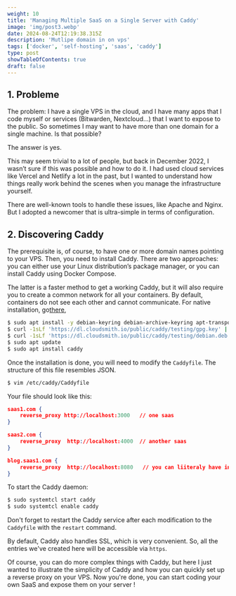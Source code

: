 ```yaml
---
weight: 10
title: 'Managing Multiple SaaS on a Single Server with Caddy'
image: 'img/post3.webp'
date: 2024-08-24T12:19:38.315Z
description: 'Mutlipe domain in on vps'
tags: ['docker', 'self-hosting', 'saas', 'caddy']
type: post
showTableOfContents: true
draft: false
---
```


## 1. Probleme

The problem: I have a single VPS in the cloud, and I have many apps that I code myself or services (Bitwarden, Nextcloud...) that I want to expose to the public.
So sometimes I may want to have more than one domain for a single machine. Is that possible?

The answer is yes.

This may seem trivial to a lot of people, but back in December 2022, I wasn’t sure if this was possible and how to do it.
I had used cloud services like Vercel and Netlify a lot in the past, but I wanted to understand how things really work behind the scenes when you manage the infrastructure yourself.

There are well-known tools to handle these issues, like Apache and Nginx. But I adopted a newcomer that is ultra-simple in terms of configuration.

## 2. Discovering Caddy

The prerequisite is, of course, to have one or more domain names pointing to your VPS. Then, you need to install Caddy. There are two approaches: you can either use your Linux distribution’s package manager, or you can install Caddy using Docker Compose.

The latter is a faster method to get a working Caddy, but it will also require you to create a common network for all your containers. By default, containers do not see each other and cannot communicate. For native installation, go[there](https://caddyserver.com/docs/install),

```bash
$ sudo apt install -y debian-keyring debian-archive-keyring apt-transport-https curl
$ curl -1sLf 'https://dl.cloudsmith.io/public/caddy/testing/gpg.key' | sudo gpg --dearmor -o /usr/share/keyrings/caddy-testing-archive-keyring.gpg
$ curl -1sLf 'https://dl.cloudsmith.io/public/caddy/testing/debian.deb.txt' | sudo tee /etc/apt/sources.list.d/caddy-testing.list
$ sudo apt update
$ sudo apt install caddy

```

Once the installation is done, you will need to modify the `Caddyfile`. The structure of this file resembles JSON.

```bash
$ vim /etc/caddy/Caddyfile
```

Your file should look like this:

```json
saas1.com {
	reverse_proxy http://localhost:3000   // one saas
}

saas2.com {
	reverse_proxy  http://localhost:4000  // another saas
}

blog.saas1.com {
	reverse_proxy  http://localhost:8080   // you can liiteraly have infinte amount of service with sub-domain
}

```

To start the Caddy daemon:

```bash
$ sudo systemtcl start caddy
$ sudo systemtcl enable caddy
```

Don't forget to restart the Caddy service after each modification to the `Caddyfile` with the `restart` command.

By default, Caddy also handles SSL, which is very convenient. So, all the entries we've created here will be accessible via `https`.

Of course, you can do more complex things with Caddy, but here I just wanted to illustrate the simplicity of Caddy and how you can quickly set up a reverse proxy on your VPS.
Now you're done, you can start coding your own SaaS and expose them on your server !
